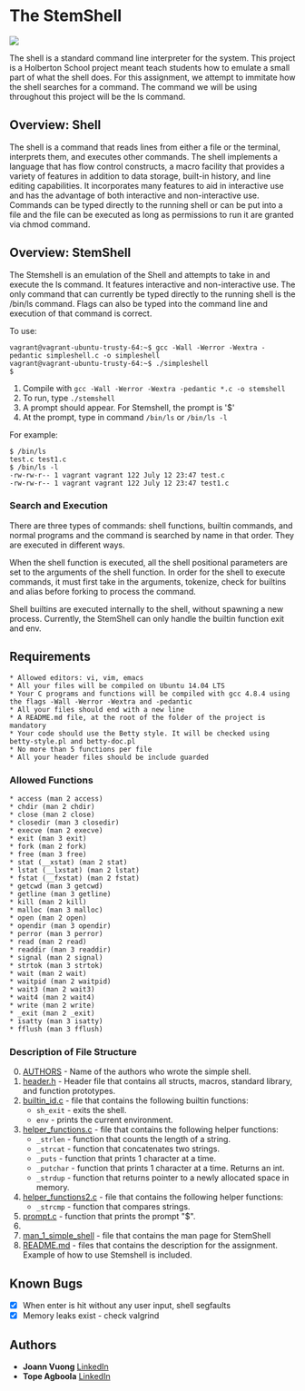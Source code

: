 # The StemShell

<img src="https://gdcf-0916001bcltd.netdna-ssl.com/wp-content/uploads/2016/08/STEM-illustration.jpg?x18098">

The shell is a standard command line interpreter for the system. This project is a Holberton School project meant teach students how to emulate a small part of what the shell does. For this assignment, we attempt to immitate how the shell searches for a command. The command we will be using throughout this project will be the ls command.

## Overview: Shell

The shell is a command that reads lines from either a file or the terminal, interprets them, and executes other commands. The shell implements a language that has flow control constructs, a macro facility that provides a variety of features in addition to data storage, built-in history, and line editing capabilities. It incorporates many features to aid in interactive use and has the advantage of both interactive and non-interactive use. Commands can be typed directly to the running shell or can be put into a file and the file can be executed as long as permissions to run it are granted via chmod command.

## Overview: StemShell

The Stemshell is an emulation of the Shell and attempts to take in and execute the ls command. It features interactive and non-interactive use. The only command that can currently be typed directly to the running shell is the /bin/ls command. Flags can also be typed into the command line and execution of that command is correct. 

To use:

```
vagrant@vagrant-ubuntu-trusty-64:~$ gcc -Wall -Werror -Wextra -pedantic simpleshell.c -o simpleshell
vagrant@vagrant-ubuntu-trusty-64:~$ ./simpleshell
$ 
```
1. Compile with `gcc -Wall -Werror -Wextra -pedantic *.c -o stemshell`
2. To run, type `./stemshell`
3. A prompt should appear. For Stemshell, the prompt is '$'
4. At the prompt, type in command `/bin/ls` or `/bin/ls -l`

For example:

```
$ /bin/ls
test.c test1.c
$ /bin/ls -l
-rw-rw-r-- 1 vagrant vagrant 122 July 12 23:47 test.c
-rw-rw-r-- 1 vagrant vagrant 122 July 12 23:47 test1.c
```
### Search and Execution
There are three types of commands: shell functions, builtin commands, and normal programs and the command is searched by name in that order. They are executed in different ways.

When the shell function is executed, all the shell positional parameters are set to the arguments of the shell function. In order for the shell to execute commands, it must first take in the arguments, tokenize, check for builtins and alias before forking to process the command.

Shell builtins are executed internally to the shell, without spawning a new process. Currently, the StemShell can only handle the builtin function exit and env.

## Requirements

```
* Allowed editors: vi, vim, emacs
* All your files will be compiled on Ubuntu 14.04 LTS
* Your C programs and functions will be compiled with gcc 4.8.4 using the flags -Wall -Werror -Wextra and -pedantic
* All your files should end with a new line
* A README.md file, at the root of the folder of the project is mandatory
* Your code should use the Betty style. It will be checked using betty-style.pl and betty-doc.pl
* No more than 5 functions per file
* All your header files should be include guarded
```

### Allowed Functions

```
* access (man 2 access)
* chdir (man 2 chdir)
* close (man 2 close)
* closedir (man 3 closedir)
* execve (man 2 execve)
* exit (man 3 exit)
* fork (man 2 fork)
* free (man 3 free)
* stat (__xstat) (man 2 stat)
* lstat (__lxstat) (man 2 lstat)
* fstat (__fxstat) (man 2 fstat)
* getcwd (man 3 getcwd)
* getline (man 3 getline)
* kill (man 2 kill)
* malloc (man 3 malloc)
* open (man 2 open)
* opendir (man 3 opendir)
* perror (man 3 perror)
* read (man 2 read)
* readdir (man 3 readdir)
* signal (man 2 signal)
* strtok (man 3 strtok)
* wait (man 2 wait)
* waitpid (man 2 waitpid)
* wait3 (man 2 wait3)
* wait4 (man 2 wait4)
* write (man 2 write)
* _exit (man 2 _exit)
* isatty (man 3 isatty)
* fflush (man 3 fflush)
```

### Description of File Structure

0. [AUTHORS](AUTHORS) - Name of the authors who wrote the simple shell.
1. [header.h](header.h) - Header file that contains all structs, macros, standard library, and function prototypes.
2. [builtin_id.c](builtin_id.c) - file that contains the following builtin functions:
	* ``sh_exit`` - exits the shell.
	* ``env`` - prints the current environment.
3. [helper_functions.c](helper_functions.c) - file that contains the following helper functions:
	* ``_strlen`` - function that counts the length of a string.
	* ``_strcat`` - function that concatenates two strings.
	* ``_puts`` - function that prints 1 character at a time.
	* ``_putchar`` - function that prints 1 character at a time. Returns an int.
	* ``_strdup`` - function that returns pointer to a newly allocated space in memory.
4. [helper_functions2.c](helper_functions2.c) - file that contains the following helper functions:
	* ``_strcmp`` - function that compares strings.
5. [prompt.c](prompt.c) - function that prints the prompt "$".
6. []()
7. [man_1_simple_shell](man_1_simple_shell) - file that contains the man page for StemShell
8. [README.md](README.md) - files that contains the description for the assignment. Example of how to use Stemshell is included.

## Known Bugs
- [x] When enter is hit without any user input, shell segfaults
- [x] Memory leaks exist - check valgrind

## Authors
* **Joann Vuong** [LinkedIn](https://www.linkedin.com/in/joann-vuong-954b3220/)
* **Tope Agboola** [LinkedIn](https://www.linkedin.com/in/olatopeagboola/)
